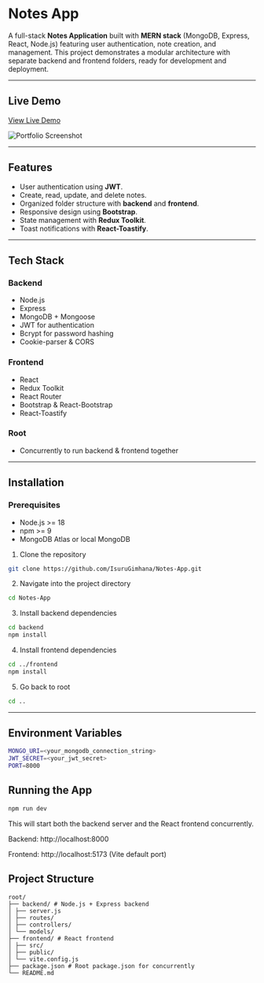 # Notes App

A full-stack **Notes Application** built with **MERN stack** (MongoDB, Express, React, Node.js) featuring user authentication, note creation, and management. This project demonstrates a modular architecture with separate backend and frontend folders, ready for development and deployment.

---

## Live Demo
[View Live Demo](https://your-live-demo-link.com)  

![Portfolio Screenshot](/Notes-App/frontend/public/notes-app.png) 

---

## Features

- User authentication using **JWT**.
- Create, read, update, and delete notes.
- Organized folder structure with **backend** and **frontend**.
- Responsive design using **Bootstrap**.
- State management with **Redux Toolkit**.
- Toast notifications with **React-Toastify**.

---

## Tech Stack

### Backend

- Node.js
- Express
- MongoDB + Mongoose
- JWT for authentication
- Bcrypt for password hashing
- Cookie-parser & CORS

### Frontend

- React
- Redux Toolkit
- React Router
- Bootstrap & React-Bootstrap
- React-Toastify

### Root

- Concurrently to run backend & frontend together

---

## Installation

### Prerequisites

- Node.js >= 18
- npm >= 9
- MongoDB Atlas or local MongoDB

1. Clone the repository

```bash
git clone https://github.com/IsuruGimhana/Notes-App.git
```
2. Navigate into the project directory

```bash
cd Notes-App
```
3. Install backend dependencies

```bash
cd backend
npm install
```
4. Install frontend dependencies

```bash
cd ../frontend
npm install
```
5. Go back to root

```bash
cd ..
```

---

## Environment Variables

```bash
MONGO_URI=<your_mongodb_connection_string>
JWT_SECRET=<your_jwt_secret>
PORT=8000
```

## Running the App
```bash
npm run dev
```
This will start both the backend server and the React frontend concurrently.

Backend: http://localhost:8000

Frontend: http://localhost:5173 (Vite default port)

## Project Structure
```text
root/
├── backend/ # Node.js + Express backend
│ ├── server.js
│ ├── routes/
│ ├── controllers/
│ └── models/
├── frontend/ # React frontend
│ ├── src/
│ ├── public/
│ └── vite.config.js
├── package.json # Root package.json for concurrently
└── README.md

